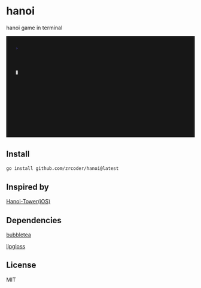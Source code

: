 # hanoi

hanoi game in terminal

![demo](./demo.gif)

## Install

```shell
go install github.com/zrcoder/hanoi@latest
```

## Inspired by

[Hanoi-Tower(iOS)](https://github.com/zrcoder/Hanoi-Tower)

## Dependencies

[bubbletea](github.com/charmbracelet/bubbletea)

[lipgloss](github.com/charmbracelet/lipgloss)

## License

MIT
